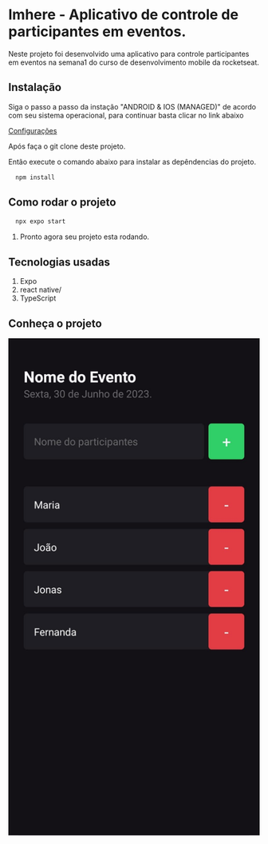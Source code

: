 # Imhere - Aplicativo de controle de participantes em eventos.

Neste projeto foi desenvolvido uma aplicativo para controle participantes em eventos na semana1 do curso de desenvolvimento mobile da rocketseat.

## Instalação

Siga o passo a passo da instação "ANDROID & IOS (MANAGED)" de acordo com seu sistema operacional, para continuar basta clicar no link abaixo

[Configurações](https://react-native.rocketseat.dev/)

Após faça o git clone deste projeto.

Então execute o comando abaixo para instalar as depêndencias do projeto.

```bash
  npm install

```

## Como rodar o projeto

```bash
  npx expo start
```

1. Pronto agora seu projeto esta rodando.

<h2>Tecnologias usadas</h2>
<ol>
    <li>Expo</li>
    <li>react native/</li>
    <li>TypeScript</li>
</ol>

## Conheça o projeto

<img alt="screenshot of adding a new file with a commit message" src="./assets/evento.jpeg" />
